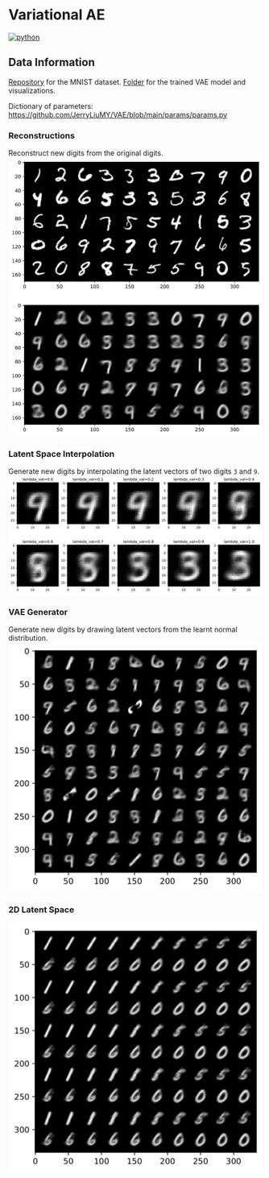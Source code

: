 # Variational AE
<p>
    <a href="https://www.python.org/">
    <img src="https://img.shields.io/badge/python-v3-brightgreen.svg" alt="python"></a> &nbsp;
</p>

## Data Information
<a href="https://drive.google.com/drive/folders/1a8PUZcW1PeDsrF43sWFsVxsCaniQEzbn?usp=sharing" target="_blank">Repository</a> for the MNIST dataset. <a href="https://drive.google.com/drive/folders/1bsV12MWuyU7GMA-fr8vcPiayjUOFEOgt?usp=sharing">Folder</a> for the trained VAE model and visualizations.

Dictionary of parameters: https://github.com/JerryLiuMY/VAE/blob/main/params/params.py

### Reconstructions
Reconstruct new digits from the original digits.
![alt text](./__resources__/recon.jpg?raw=true "Title")

### Latent Space Interpolation
Generate new digits by interpolating the latent vectors of two digits `3` and `9`.
![alt text](./__resources__/inter.jpg?raw=true "Title")

### VAE Generator
Generate new digits by drawing latent vectors from the learnt normal distribution.
![alt text](./__resources__/sample.jpg?raw=true "Title")

### 2D Latent Space
![alt text](./__resources__/space.jpg?raw=true "Title")
